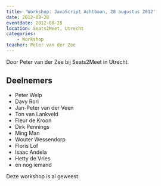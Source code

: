 ```yaml
---
title: 'Workshop: JavaScript Achtbaan, 28 augustus 2012'
date: 2012-08-28
eventdate: 2012-08-28
location: Seats2Meet, Utrecht
categories:
    - Workshop
teacher: Peter van der Zee
---
```


Door Peter van der Zee bij Seats2Meet in Utrecht.

## Deelnemers

-   Peter Welp
-   Davy Rori
-   Jan-Peter van der Veen
-   Ton van Lankveld
-   Fleur de Kroon
-   Dirk Pennings
-   Ming Man
-   Wouter Wessendorp
-   Floris Lof
-   Isaac Andela
-   Hetty de Vries
-   en nog iemand

Deze workshop is al geweest. 

